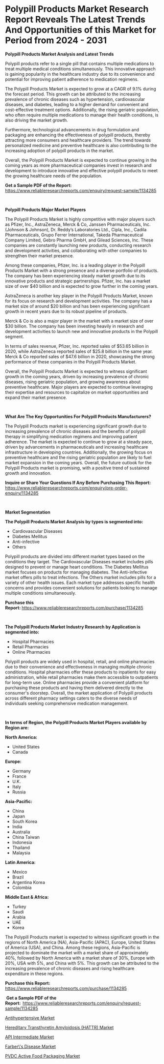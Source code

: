 <p><h1>Polypill Products Market Research Report Reveals The Latest Trends And Opportunities of this Market for Period from 2024 - 2031</h1></p><p><strong>Polypill Products Market Analysis and Latest Trends</strong></p>
<p><p>Polypill products refer to a single pill that contains multiple medications to treat multiple medical conditions simultaneously. This innovative approach is gaining popularity in the healthcare industry due to its convenience and potential for improving patient adherence to medication regimens.</p><p>The Polypill Products Market is expected to grow at a CAGR of 9.1% during the forecast period. This growth can be attributed to the increasing prevalence of chronic diseases such as hypertension, cardiovascular diseases, and diabetes, leading to a higher demand for convenient and cost-effective treatment options. Additionally, the rising geriatric population, who often require multiple medications to manage their health conditions, is also driving the market growth.</p><p>Furthermore, technological advancements in drug formulation and packaging are enhancing the effectiveness of polypill products, thereby attracting more consumers and healthcare providers. The trend towards personalized medicine and preventive healthcare is also contributing to the increasing adoption of polypill products in the market.</p><p>Overall, the Polypill Products Market is expected to continue growing in the coming years as more pharmaceutical companies invest in research and development to introduce innovative and effective polypill products to meet the growing healthcare needs of the population.</p></p>
<p><strong>Get a Sample PDF of the Report:&nbsp;</strong> <a href="https://www.reliableresearchreports.com/enquiry/request-sample/1134285">https://www.reliableresearchreports.com/enquiry/request-sample/1134285</a></p>
<p>&nbsp;</p>
<p><strong>Polypill Products Major Market Players</strong></p>
<p><p>The Polypill Products Market is highly competitive with major players such as Pfizer, Inc., AstraZeneca, Merck & Co, Janssen Pharmaceuticals, Inc. (Johnson & Johnson), Dr. Reddy’s Laboratories Ltd., Cipla, Inc., Cadila Pharmaceuticals, Grupo Ferrer International, Takeda Pharmaceutical Company Limited, Gebro Pharma GmbH, and Gilead Sciences, Inc. These companies are constantly launching new products, conducting research and development activities, and collaborating with other companies to strengthen their market presence.</p><p>Among these companies, Pfizer, Inc. is a leading player in the Polypill Products Market with a strong presence and a diverse portfolio of products. The company has been experiencing steady market growth due to its innovative products and strategic partnerships. Pfizer, Inc. has a market size of over $40 billion and is expected to grow further in the coming years.</p><p>AstraZeneca is another key player in the Polypill Products Market, known for its focus on research and development activities. The company has a market size of around $20 billion and has been experiencing significant growth in recent years due to its robust pipeline of products.</p><p>Merck & Co is also a major player in the market with a market size of over $30 billion. The company has been investing heavily in research and development activities to launch new and innovative products in the Polypill segment.</p><p>In terms of sales revenue, Pfizer, Inc. reported sales of $53.65 billion in 2020, while AstraZeneca reported sales of $25.8 billion in the same year. Merck & Co reported sales of $47.6 billion in 2020, showcasing the strong performance of these companies in the Polypill Products Market.</p><p>Overall, the Polypill Products Market is expected to witness significant growth in the coming years, driven by increasing prevalence of chronic diseases, rising geriatric population, and growing awareness about preventive healthcare. Major players are expected to continue leveraging their expertise and resources to capitalize on market opportunities and expand their market presence.</p></p>
<p>&nbsp;</p>
<p><strong>What Are The Key Opportunities For Polypill Products Manufacturers?</strong></p>
<p><p>The Polypill Products market is experiencing significant growth due to increasing prevalence of chronic diseases and the benefits of polypill therapy in simplifying medication regimens and improving patient adherence. The market is expected to continue to grow at a steady pace, driven by advancements in pharmaceuticals and increasing healthcare infrastructure in developing countries. Additionally, the growing focus on preventive healthcare and the rising geriatric population are likely to fuel market expansion in the coming years. Overall, the future outlook for the Polypill Products market is promising, with a positive trend of sustained growth and innovation.</p></p>
<p><strong>Inquire or Share Your Questions If Any Before Purchasing This Report:</strong> <a href="https://www.reliableresearchreports.com/enquiry/pre-order-enquiry/1134285">https://www.reliableresearchreports.com/enquiry/pre-order-enquiry/1134285</a></p>
<p>&nbsp;</p>
<p><strong>Market Segmentation</strong></p>
<p><strong>The Polypill Products Market Analysis by types is segmented into:</strong></p>
<p><ul><li>Cardiovascular Diseases</li><li>Diabetes Mellitus</li><li>Anti-infective</li><li>Others</li></ul></p>
<p><p>Polypill products are divided into different market types based on the conditions they target. The Cardiovascular Diseases market includes pills designed to prevent or manage heart conditions. The Diabetes Mellitus market focuses on products for managing diabetes. The Anti-infective market offers pills to treat infections. The Others market includes pills for a variety of other health issues. Each market type addresses specific health concerns and provides convenient solutions for patients looking to manage multiple conditions simultaneously.</p></p>
<p><strong>Purchase this Report:&nbsp;</strong><a href="https://www.reliableresearchreports.com/purchase/1134285">https://www.reliableresearchreports.com/purchase/1134285</a></p>
<p>&nbsp;</p>
<p><strong>The Polypill Products Market Industry Research by Application is segmented into:</strong></p>
<p><ul><li>Hospital Pharmacies</li><li>Retail Pharmacies</li><li>Online Pharmacies</li></ul></p>
<p><p>Polypill products are widely used in hospital, retail, and online pharmacies due to their convenience and effectiveness in managing multiple chronic conditions. Hospital pharmacies offer these products to inpatients for easy administration, while retail pharmacies make them accessible to outpatients for long-term use. Online pharmacies provide a convenient platform for purchasing these products and having them delivered directly to the consumer's doorstep. Overall, the market application of Polypill products across different pharmacy settings caters to the diverse needs of individuals seeking comprehensive medication management.</p></p>
<p>&nbsp;</p>
<p><strong>In terms of Region, the Polypill Products Market Players available by Region are:</strong></p>
<p>
    <p> <strong> North America: </strong>
        <ul>
            <li>United States</li>
            <li>Canada</li>
        </ul>
        </p> 
    <p> <strong> Europe: </strong>
        <ul>
            <li>Germany</li>
            <li>France</li>
            <li>U.K.</li>
            <li>Italy</li>
            <li>Russia</li>
        </ul>
        </p> 
    <p> <strong> Asia-Pacific: </strong>
        <ul>
            <li>China</li>
            <li>Japan</li>
            <li>South Korea</li>
            <li>India</li>
            <li>Australia</li>
            <li>China Taiwan</li>
            <li>Indonesia</li>
            <li>Thailand</li>
            <li>Malaysia</li>
        </ul>
        </p> 
    <p> <strong> Latin America: </strong>
        <ul>
            <li>Mexico</li>
            <li>Brazil</li>
            <li>Argentina Korea</li>
            <li>Colombia</li>
        </ul>
        </p> 
    <p> <strong> Middle East & Africa: </strong>
        <ul>
            <li>Turkey</li>
            <li>Saudi</li>
            <li>Arabia</li>
            <li>UAE</li>
            <li>Korea</li>
        </ul>
    </p>
    </p>
<p><p>The Polypill Products market is expected to witness significant growth in the regions of North America (NA), Asia-Pacific (APAC), Europe, United States of America (USA), and China. Among these regions, Asia-Pacific is projected to dominate the market with a market share of approximately 40%, followed by North America with a market share of 30%, Europe with 20%, USA with 5%, and China with 5%. This growth can be attributed to the increasing prevalence of chronic diseases and rising healthcare expenditure in these regions.</p></p>
<p><strong>Purchase this Report: </strong><a href="https://www.reliableresearchreports.com/purchase/1134285">https://www.reliableresearchreports.com/purchase/1134285</a></p>
<p>&nbsp;<strong>Get a Sample PDF of the Report:&nbsp;&nbsp;</strong><a href="https://www.reliableresearchreports.com/enquiry/request-sample/1134285">https://www.reliableresearchreports.com/enquiry/request-sample/1134285</a></p>
<p><strong></strong></p>
<p><p><a href="https://medium.com/@joseramirez66655/analyzing-antihypertensive-market-global-industry-perspective-and-forecast-2024-to-2031-2226664a6e96">Antihypertensive Market</a></p><p><a href="https://github.com/BryceTownsendr/Market-Research-Report-List-3/blob/main/hereditary-transthyretin-amyloidosis-hattr-market.md">Hereditary Transthyretin Amyloidosis (HATTR) Market</a></p><p><a href="https://medium.com/@joseramirez66655/api-intermediate-market-analysis-its-cagr-market-segmentation-and-global-industry-overview-5aefc1fa629f">API Intermediate Market</a></p><p><a href="https://github.com/Glendatilghmankmgz0rbhwpy/Market-Research-Report-List-1/blob/main/farbers-disease-market.md">Farber\'s Disease Market</a></p><p><a href="https://issuu.com/reportprime-2/docs/pvdc-active-food-packaging-market-size-2030.pptx">PVDC Active Food Packaging Market</a></p></p>